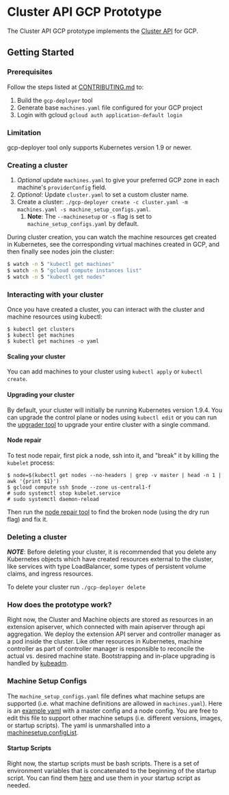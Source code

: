 # Cluster API GCP Prototype

The Cluster API GCP prototype implements the [Cluster API](../README.md) for GCP.

## Getting Started

### Prerequisites

Follow the steps listed at [CONTRIBUTING.md](CONTRIBUTING.md) to:
1. Build the `gcp-deployer` tool
2. Generate base `machines.yaml` file configured for your GCP project
3. Login with gcloud `gcloud auth application-default login`

### Limitation

gcp-deployer tool only supports Kubernetes version 1.9 or newer.

### Creating a cluster

1. *Optional* update `machines.yaml` to give your preferred GCP zone in
each machine's `providerConfig` field.
1. *Optional*: Update `cluster.yaml` to set a custom cluster name.
1. Create a cluster: `./gcp-deployer create -c cluster.yaml -m machines.yaml -s machine_setup_configs.yaml`.
    1. **Note**: The `--machinesetup` or `-s` flag is set to `machine_setup_configs.yaml` by default.

During cluster creation, you can watch the machine resources get created in Kubernetes,
see the corresponding virtual machines created in GCP, and then finally see nodes
join the cluster:

```bash
$ watch -n 5 "kubectl get machines"
$ watch -n 5 "gcloud compute instances list"
$ watch -n 5 "kubectl get nodes"
```


### Interacting with your cluster

Once you have created a cluster, you can interact with the cluster and machine
resources using kubectl:

```
$ kubectl get clusters
$ kubectl get machines
$ kubectl get machines -o yaml
```

#### Scaling your cluster

You can add machines to your cluster using `kubectl apply` or `kubectl create`.

#### Upgrading your cluster

By default, your cluster will initially be running Kubernetes version 1.9.4. You
can upgrade the control plane or nodes using `kubectl edit` or you can run the
[upgrader tool](../tools/upgrader)
to upgrade your entire cluster with a single command.

#### Node repair

To test node repair, first pick a node, ssh into it, and "break" it by killing the `kubelet` process:

```
$ node=$(kubectl get nodes --no-headers | grep -v master | head -n 1 | awk '{print $1}')
$ gcloud compute ssh $node --zone us-central1-f
# sudo systemctl stop kubelet.service
# sudo systemctl daemon-reload
```

Then run the [node repair
tool]( ../tools/repair)
to find the broken node (using the dry run flag) and fix it.


### Deleting a cluster

***NOTE***: Before deleting your cluster, it is recommended that you delete any Kubernetes
objects which have created resources external to the cluster, like services with type LoadBalancer,
some types of persistent volume claims, and ingress resources.

To delete your cluster run `./gcp-deployer delete`


### How does the prototype work?

Right now, the Cluster and Machine objects are stored as resources in an extension apiserver, which
connected with main apiserver through api aggregation. We deploy the extension API server and
controller manager as a pod inside the cluster. Like other resources in Kubernetes, machine
controller as part of controller manager is responsible to reconcile the actual vs. desired machine
state. Bootstrapping and in-place upgrading is handled by
[kubeadm](https://kubernetes.io/docs/setup/independent/create-cluster-kubeadm/).

### Machine Setup Configs

The `machine_setup_configs.yaml` file defines what machine setups are supported 
(i.e. what machine definitions are allowed in `machines.yaml`). 
Here is an [example yaml](machine_setup_configs.yaml) with a master config and a node config.
You are free to edit this file to support other machine setups (i.e. different versions, images, or startup scripts).
The yaml is unmarshalled into a [machinesetup.configList](../cloud/google/machinesetup/config_types.go).

#### Startup Scripts
Right now, the startup scripts must be bash scripts. 
There is a set of environment variables that is concatenated to the beginning of the startup script.
You can find them [here](../cloud/google/metadata.go) and use them in your startup script as needed.
